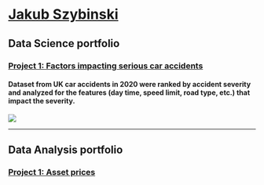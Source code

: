 # [Jakub Szybinski](https://www.linkedin.com/in/jakubszybinski/)
## Data Science portfolio
### [Project 1: Factors impacting serious car accidents](https://ngszyba.github.io/ML-and-car-accidents/)
#### Dataset from UK car accidents in 2020 were ranked by accident severity and analyzed for the features (day time, speed limit, road type, etc.) that impact the severity. 
![]( ML-and-car-accidents/Figures/heatmap.png)


   
***
## Data Analysis portfolio
### [Project 1: Asset prices](https://ngszyba.github.io/Asset-Prices/)

